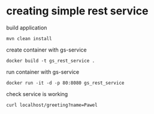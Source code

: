 # creating simple rest service


build application
```
mvn clean install
```

create container with gs-service
```
docker build -t gs_rest_service .
```

run container with gs-service
```
docker run -it -d -p 80:8080 gs_rest_service
```

check service is working
```
curl localhost/greeting?name=Pawel
```
